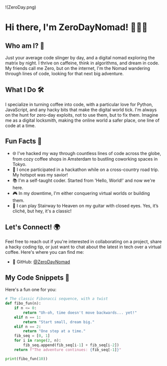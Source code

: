 !(ZeroDay.png)
# Hi there, I'm ZeroDayNomad! 👨‍💻🚀

## Who am I? 🤔

Just your average code slinger by day, and a digital nomad exploring the matrix by night. I thrive on caffeine, think in algorithms, and dream in code. My friends call me Zero, but on the internet, I'm the Nomad wandering through lines of code, looking for that next big adventure.

## What I Do 🛠️

I specialize in turning coffee into code, with a particular love for Python, JavaScript, and any hacky bits that make the digital world tick. I'm always on the hunt for zero-day exploits, not to use them, but to fix them. Imagine me as a digital locksmith, making the online world a safer place, one line of code at a time.

## Fun Facts 🎉

- 🌐 I've hacked my way through countless lines of code across the globe, from cozy coffee shops in Amsterdam to bustling coworking spaces in Tokyo.
- 🌌 I once participated in a hackathon while on a cross-country road trip. My hotspot was my savior!
- 📚 I'm a self-taught coder. Started from 'Hello, World!' and now we're here.
- 🎮 In my downtime, I'm either conquering virtual worlds or building them.
- 🎸 I can play Stairway to Heaven on my guitar with closed eyes. Yes, it’s cliché, but hey, it's a classic!

## Let's Connect! 🌍

Feel free to reach out if you're interested in collaborating on a project, share a hacky coding tip, or just want to chat about the latest in tech over a virtual coffee. Here's where you can find me:

- 🐙 GitHub: [@ZeroDayNomad](https://github.com/ZeroDayNomad)

## My Code Snippets 📄

Here's a fun one for you:

```python
# The classic Fibonacci sequence, with a twist
def fibo_fun(n):
    if n <= 0:
        return "Uh-oh, time doesn't move backwards... yet!"
    elif n == 1:
        return "Start small, dream big."
    elif n == 2:
        return "One step at a time."
    fib_seq = [0, 1]
    for i in range(2, n):
        fib_seq.append(fib_seq[i-1] + fib_seq[i-2])
    return f"The adventure continues: {fib_seq[-1]}"

print(fibo_fun(10))
```
